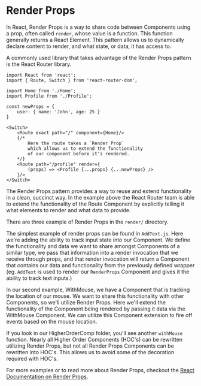 # Render Props

In React, Render Props is a way to share code between Components using a prop, often called `render`, whose value is a function. This function generally returns a React Element. This pattern allows us to dynamically declare content to render, and what state, or data, it has access to.

A commonly used library that takes advantage of the Render Props pattern is the React Router library.

```
import React from 'react';
import { Route, Switch } from 'react-router-dom';

import Home from './Home';
import Profile from './Profile';

const newProps = {
    user: { name: 'John', age: 25 }
}

<Switch>
    <Route exact path="/" component={Home}/>
    {/*
        Here the route takes a `Render Prop`
        which allows us to extend the functionality
        of our component before it's rendered.
    */}
    <Route path="/profile" render={
        (props) => <Profile {...props} {...newProps} />
    }/>
</Switch>
```

The Render Props pattern provides a way to reuse and extend functionality in a clean, succinct way. In the example above the React Router team is able to extend the functionality of the Route Component by explicitly telling it what elements to render and what data to provide.

There are three example of Render Props in the `render/` directory.

The simplest example of render props can be found in `AddText.js`. Here we're adding the ability to track input state into our Component. We define the functionality and data we want to share amongst Components of a similar type, we pass that information into a render invocation that we receive through props, and that render invocation will return a Component that contains our data and functionality from the previously defined wrapper (eg. `AddText` is used to render our `RenderProps` Component and gives it the ability to track text inputs.)

In our second example, WithMouse, we have a Component that is tracking the location of our mouse. We want to share this functionality with other Components, so we'll utilize Render Props. Here we'll extend the functionality of the Component being rendered by passing it data via the WithMouse Component. We can utilize this Component extension to fire off events based on the mouse location.

If you look in our HigherOrderComp folder, you'll see another `withMouse` function. Nearly all Higher Order Components (HOC's) can be rewritten utilizing Render Props, but not all Render Props Components can be rewritten into HOC's. This allows us to avoid some of the decoration required with HOC's.

For more examples or to read more about Render Props, checkout the <a href="https://reactjs.org/docs/render-props.html">React Documentation on Render Props</a>.
